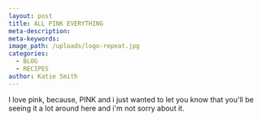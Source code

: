 ```yaml
---
layout: post
title: ALL PINK EVERYTHING
meta-description:
meta-keywords:
image_path: /uploads/logo-repeat.jpg
categories:
  - BLOG
  - RECIPES
author: Katie Smith
---
```


I love pink, because, PINK and i just wanted to let you know that you'll be seeing it a lot around here and i'm not sorry about it.
